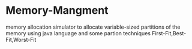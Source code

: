 # Memory-Mangment
memory allocation simulator to allocate variable-sized partitions of the memory using java language and some partion techniques First-Fit,Best-Fit,Worst-Fit

